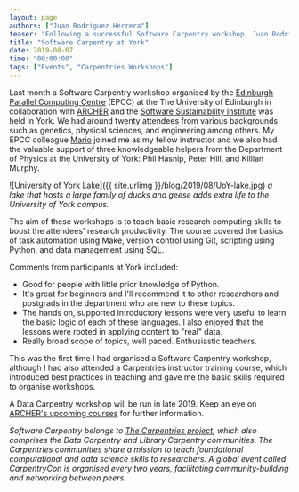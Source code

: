 ```yaml
---
layout: page
authors: ["Juan Rodriguez Herrera"] 
teaser: "Following a successful Software Carpentry workshop, Juan Rodriguez summarised the experience in this post."
title: "Software Carpentry at York"
date: 2019-08-07 
time: "00:00:00" 
tags: ["Events", "Carpentries Workshops"]
---
```


Last month a Software Carpentry workshop organised by the [Edinburgh Parallel Computing Centre](http://www.epcc.ed.ac.uk) (EPCC) at the The University of Edinburgh in collaboration with [ARCHER](https://www.archer.ac.uk/) and the [Software Sustainability Institute](https://www.software.ac.uk/) was held in York. We had around twenty attendees from various backgrounds such as genetics, physical sciences, and engineering among others. My EPCC colleague [Mario](http://www.epcc.ed.ac.uk/about/staff/dr-mario-antonioletti) joined me as my fellow instructor and we also had the valuable support of three knowledgeable helpers from the Department of Physics at the University of York: Phil Hasnip, Peter Hill, and Killian Murphy.

![University of York Lake]({{ site.urlimg }}/blog/2019/08/UoY-lake.jpg)
_a lake that hosts a large family of ducks and geese adds extra life to the University of York campus._

The aim of these workshops is to teach basic research computing skills to boost the attendees' research productivity. The course covered the basics of task automation using Make, version control using Git, scripting using Python, and data management using SQL.

​Comments from participants at York included:

- Good for people with little prior knowledge of Python.
- It's great for beginners and I'll recommend it to other researchers and postgrads in the department who are new to these topics.
- The hands on, supported introductory lessons were very useful to learn the basic logic of each of these languages. I also enjoyed that the lessons were rooted in applying content to "real" data.
- Really broad scope of topics, well paced. Enthusiastic teachers.

This was the first time I had organised a Software Carpentry workshop, although I had also attended a Carpentries instructor training course, which introduced best practices in teaching and gave me the basic skills required to organise workshops. 

A Data Carpentry workshop will be run in late 2019. Keep an eye on [ARCHER's upcoming courses](https://www.archer.ac.uk/training/) for further information.

_Software Carpentry belongs to [The Carpentries project](https://carpentries.org/), which also comprises the Data Carpentry and Library Carpentry communities. The Carpentries communities share a mission to teach foundational computational and data science skills to researchers. A global event called CarpentryCon is organised every two years, facilitating community-building and networking between peers._
